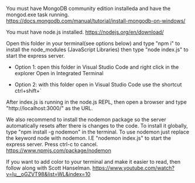 You must have MongoDB community edition installeda and have the mongod.exe task running. https://docs.mongodb.com/manual/tutorial/install-mongodb-on-windows/

You must have node.js installed. https://nodejs.org/en/download/

Open this folder in your terminal(see options below) and type "npm i" to install the node_modules (JavaScript Libraries) then type "node index.js" to start the express server. 

- Option 1: open this folder in Visual Studio Code and right click in the explorer Open in Integrated Terminal

- Option 2: with this folder open in Visual Studio Code use the shortcut ctrl+shift+`

After index.js is running in the node.js REPL, then open a browser and type "http://localhost:3000/" as the URL.

We also recommend to install the nodemon package so the server automatically resets after there is changes to the code. To install it globally, type "npm install -g nodemon" in the terminal. To use nodemon just replace the keyword node with nodemon. I.E "nodemon index.js" to start the express server. Press ctrl-c to cancel. https://www.npmjs.com/package/nodemon

If you want to add color to your terminal and make it easier to read, then follow along with Scott Hanselman. https://www.youtube.com/watch?v=lu__oGZVT98&list=WL&index=10


